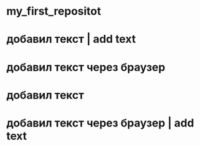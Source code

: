 ﻿# my_first_repositot

# добавил текст | add text
# добавил текст через браузер
# добавил текст 
# добавил текст через браузер | add text

